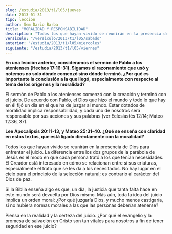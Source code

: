 ```yaml
---
slug: /estudia/2013/t1/l05/jueves
date: 2013-01-31
tipo: leccion
author: Sem Dario Barba
title: "MORALIDAD Y RESPONSABILIDAD"
description: "Todos los que hayan vivido se reunirán en la presencia de Dios para enfrentar  el juicio. La diferencia entre los dos grupos de la parábola de Jesús es el  modo en que cada persona trató a los que tenían necesidades. El Creador está  interesado en cómo se relacionan entre sí s..."
versiculo: "/versiculo/2013/t1/l05/sabado"
anterior: "/estudia/2013/t1/l05/miercoles"
siguiente: "/estudia/2013/t1/l05/viernes"
---
```


**En una lección anterior, consideramos el sermón de Pablo a los atenienses (Hechos 17:16-31). Sigamos el razonamiento que usó y notemos no solo dónde comenzó sino dónde terminó. ¿Por qué es importante la conclusión a la que llegó, especialmente con respecto al tema de los orígenes y la moralidad?**

El sermón de Pablo a los atenienses comenzó con la creación y terminó con el juicio. De acuerdo con Pablo, el Dios que hizo el mundo y todo lo que hay en él fijó un día en el que ha de juzgar al mundo. Estar dotados de moralidad implica responsabilidad, y cada uno de nosotros será responsable por sus acciones y sus palabras (ver Eclesiastés 12:14; Mateo 12:36, 37).

**Lee Apocalipsis 20:11-13, y Mateo 25:31-40. ¿Qué se enseña con claridad en estos textos, que está ligado directamente con la moralidad?**

Todos los que hayan vivido se reunirán en la presencia de Dios para enfrentar el juicio. La diferencia entre los dos grupos de la parábola de Jesús es el modo en que cada persona trató a los que tenían necesidades. El Creador está interesado en cómo se relacionan entre sí sus criaturas, especialmente el trato que se les da a los necesitados. No hay lugar en el cielo para el principio de la selección natural; es contrario al carácter del Dios de paz.

Si la Biblia enseña algo es que, un día, la justicia que tanta falta hace en este mundo será devuelta por Dios mismo. Más aún, toda la idea del juicio implica un orden moral: ¿Por qué juzgaría Dios, y mucho menos castigaría, si no hubiera normas morales a las que las personas deberían atenerse?

Piensa en la realidad y la certeza del juicio. ¿Por qué el evangelio y la promesa de salvación en Cristo son tan vitales para nosotros a fin de tener seguridad en ese juicio?
